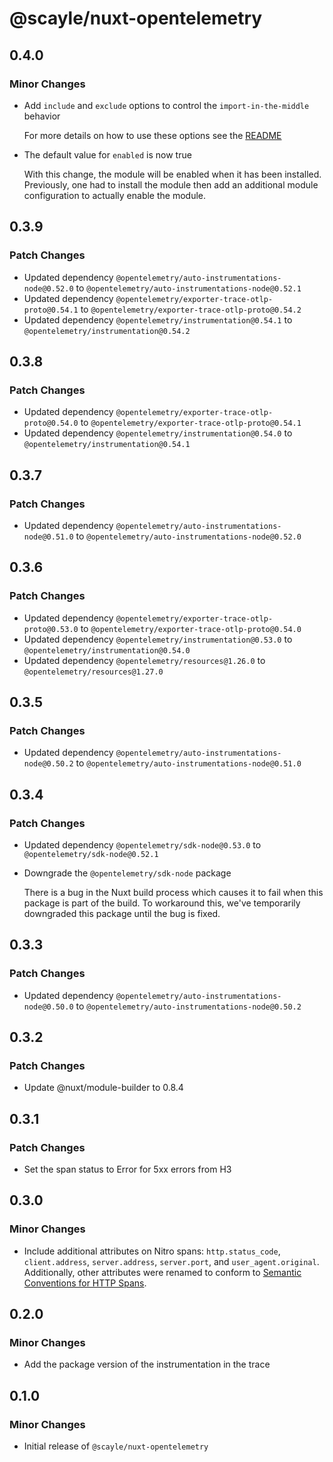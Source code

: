 # @scayle/nuxt-opentelemetry

## 0.4.0

### Minor Changes

- Add `include` and `exclude` options to control the `import-in-the-middle` behavior

  For more details on how to use these options see the [README](./README.md#including-and-excluding-modules)

- The default value for `enabled` is now true

  With this change, the module will be enabled when it has been installed. Previously, one had to install the module then add an additional module configuration to actually enable the module.

## 0.3.9

### Patch Changes

- Updated dependency `@opentelemetry/auto-instrumentations-node@0.52.0` to `@opentelemetry/auto-instrumentations-node@0.52.1`
- Updated dependency `@opentelemetry/exporter-trace-otlp-proto@0.54.1` to `@opentelemetry/exporter-trace-otlp-proto@0.54.2`
- Updated dependency `@opentelemetry/instrumentation@0.54.1` to `@opentelemetry/instrumentation@0.54.2`

## 0.3.8

### Patch Changes

- Updated dependency `@opentelemetry/exporter-trace-otlp-proto@0.54.0` to `@opentelemetry/exporter-trace-otlp-proto@0.54.1`
- Updated dependency `@opentelemetry/instrumentation@0.54.0` to `@opentelemetry/instrumentation@0.54.1`

## 0.3.7

### Patch Changes

- Updated dependency `@opentelemetry/auto-instrumentations-node@0.51.0` to `@opentelemetry/auto-instrumentations-node@0.52.0`

## 0.3.6

### Patch Changes

- Updated dependency `@opentelemetry/exporter-trace-otlp-proto@0.53.0` to `@opentelemetry/exporter-trace-otlp-proto@0.54.0`
- Updated dependency `@opentelemetry/instrumentation@0.53.0` to `@opentelemetry/instrumentation@0.54.0`
- Updated dependency `@opentelemetry/resources@1.26.0` to `@opentelemetry/resources@1.27.0`

## 0.3.5

### Patch Changes

- Updated dependency `@opentelemetry/auto-instrumentations-node@0.50.2` to `@opentelemetry/auto-instrumentations-node@0.51.0`

## 0.3.4

### Patch Changes

- Updated dependency `@opentelemetry/sdk-node@0.53.0` to `@opentelemetry/sdk-node@0.52.1`
- Downgrade the `@opentelemetry/sdk-node` package

  There is a bug in the Nuxt build process which causes it to fail when this package is part of the build. To workaround this, we've temporarily downgraded this package until the bug is fixed.

## 0.3.3

### Patch Changes

- Updated dependency `@opentelemetry/auto-instrumentations-node@0.50.0` to `@opentelemetry/auto-instrumentations-node@0.50.2`

## 0.3.2

### Patch Changes

- Update @nuxt/module-builder to 0.8.4

## 0.3.1

### Patch Changes

- Set the span status to Error for 5xx errors from H3

## 0.3.0

### Minor Changes

- Include additional attributes on Nitro spans: `http.status_code`, `client.address`, `server.address`, `server.port`, and `user_agent.original`. Additionally, other attributes were renamed to conform to [Semantic Conventions for HTTP Spans](https://opentelemetry.io/docs/specs/semconv/http/http-spans/).

## 0.2.0

### Minor Changes

- Add the package version of the instrumentation in the trace

## 0.1.0

### Minor Changes

- Initial release of `@scayle/nuxt-opentelemetry`
